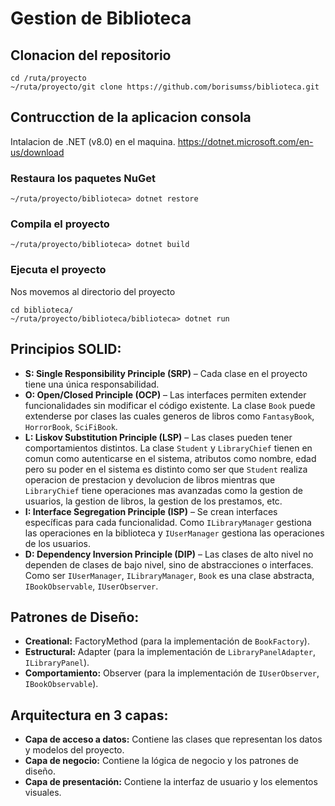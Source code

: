 # Gestion de Biblioteca

## Clonacion del repositorio

```
cd /ruta/proyecto
~/ruta/proyecto/git clone https://github.com/borisumss/biblioteca.git
```

## Contrucction de la aplicacion consola
Intalacion de .NET (v8.0) en el maquina.
https://dotnet.microsoft.com/en-us/download

### Restaura los paquetes NuGet

```
~/ruta/proyecto/biblioteca> dotnet restore
```

### Compila el proyecto

```
~/ruta/proyecto/biblioteca> dotnet build
```

### Ejecuta el proyecto
Nos movemos al directorio del proyecto

```
cd biblioteca/
~/ruta/proyecto/biblioteca/biblioteca> dotnet run
```

## Principios SOLID:

- **S: Single Responsibility Principle (SRP)** – Cada clase en el proyecto tiene una única responsabilidad.
- **O: Open/Closed Principle (OCP)** – Las interfaces permiten extender funcionalidades sin modificar el código existente. La clase `Book` puede extenderse por clases las cuales generos de libros como `FantasyBook`, `HorrorBook`, `SciFiBook`.
- **L: Liskov Substitution Principle (LSP)** – Las clases pueden tener comportamientos distintos. La clase `Student` y `LibraryChief` tienen en comun como autenticarse en el sistema, atributos como nombre, edad pero su poder en el sistema es distinto como ser que `Student` realiza operacion de prestacion y devolucion de libros mientras que `LibraryChief` tiene operaciones mas avanzadas como la gestion de usuarios, la gestion de libros, la gestion de los prestamos, etc. 
- **I: Interface Segregation Principle (ISP)** – Se crean interfaces específicas para cada funcionalidad. Como `ILibraryManager` gestiona las operaciones en la biblioteca y `IUserManager` gestiona las operaciones de los usuarios.
- **D: Dependency Inversion Principle (DIP)** – Las clases de alto nivel no dependen de clases de bajo nivel, sino de abstracciones o interfaces. Como ser `IUserManager`, `ILibraryManager`, `Book` es una clase abstracta, `IBookObservable`, `IUserObserver`.

## Patrones de Diseño:

- **Creational:** FactoryMethod (para la implementación de `BookFactory`).
- **Estructural:** Adapter (para la implementación de `LibraryPanelAdapter`, `ILibraryPanel`).
- **Comportamiento:** Observer (para la implementación de `IUserObserver`, `IBookObservable`).
## Arquitectura en 3 capas:

- **Capa de acceso a datos:** Contiene las clases que representan los datos y modelos del proyecto.
- **Capa de negocio:** Contiene la lógica de negocio y los patrones de diseño.
- **Capa de presentación:** Contiene la interfaz de usuario y los elementos visuales.
